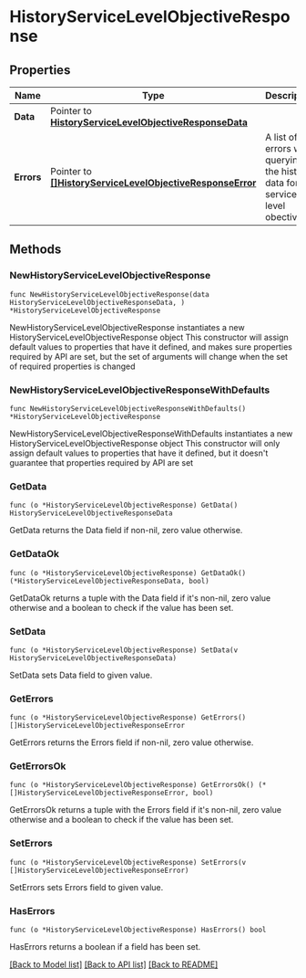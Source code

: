 # HistoryServiceLevelObjectiveResponse

## Properties

Name | Type | Description | Notes
------------ | ------------- | ------------- | -------------
**Data** | Pointer to [**HistoryServiceLevelObjectiveResponseData**](HistoryServiceLevelObjectiveResponse_data.md) |  | 
**Errors** | Pointer to [**[]HistoryServiceLevelObjectiveResponseError**](HistoryServiceLevelObjectiveResponseError.md) | A list of errors while querying the history data for the service level obective. | [optional] 

## Methods

### NewHistoryServiceLevelObjectiveResponse

`func NewHistoryServiceLevelObjectiveResponse(data HistoryServiceLevelObjectiveResponseData, ) *HistoryServiceLevelObjectiveResponse`

NewHistoryServiceLevelObjectiveResponse instantiates a new HistoryServiceLevelObjectiveResponse object
This constructor will assign default values to properties that have it defined,
and makes sure properties required by API are set, but the set of arguments
will change when the set of required properties is changed

### NewHistoryServiceLevelObjectiveResponseWithDefaults

`func NewHistoryServiceLevelObjectiveResponseWithDefaults() *HistoryServiceLevelObjectiveResponse`

NewHistoryServiceLevelObjectiveResponseWithDefaults instantiates a new HistoryServiceLevelObjectiveResponse object
This constructor will only assign default values to properties that have it defined,
but it doesn't guarantee that properties required by API are set

### GetData

`func (o *HistoryServiceLevelObjectiveResponse) GetData() HistoryServiceLevelObjectiveResponseData`

GetData returns the Data field if non-nil, zero value otherwise.

### GetDataOk

`func (o *HistoryServiceLevelObjectiveResponse) GetDataOk() (*HistoryServiceLevelObjectiveResponseData, bool)`

GetDataOk returns a tuple with the Data field if it's non-nil, zero value otherwise
and a boolean to check if the value has been set.

### SetData

`func (o *HistoryServiceLevelObjectiveResponse) SetData(v HistoryServiceLevelObjectiveResponseData)`

SetData sets Data field to given value.


### GetErrors

`func (o *HistoryServiceLevelObjectiveResponse) GetErrors() []HistoryServiceLevelObjectiveResponseError`

GetErrors returns the Errors field if non-nil, zero value otherwise.

### GetErrorsOk

`func (o *HistoryServiceLevelObjectiveResponse) GetErrorsOk() (*[]HistoryServiceLevelObjectiveResponseError, bool)`

GetErrorsOk returns a tuple with the Errors field if it's non-nil, zero value otherwise
and a boolean to check if the value has been set.

### SetErrors

`func (o *HistoryServiceLevelObjectiveResponse) SetErrors(v []HistoryServiceLevelObjectiveResponseError)`

SetErrors sets Errors field to given value.

### HasErrors

`func (o *HistoryServiceLevelObjectiveResponse) HasErrors() bool`

HasErrors returns a boolean if a field has been set.


[[Back to Model list]](../README.md#documentation-for-models) [[Back to API list]](../README.md#documentation-for-api-endpoints) [[Back to README]](../README.md)


